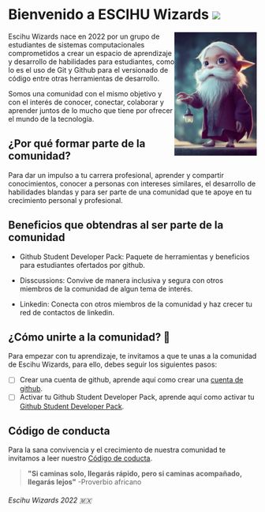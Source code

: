 # Bienvenido a ESCIHU Wizards <img src="https://raw.githubusercontent.com/debdutgoswami/debdutgoswami/master/assets/gifs/Hi.gif" width="30px">


<img align="right" height="250px" src="./profile/assets/wizard.png" alt="wizard" />

Escihu Wizards nace en 2022 por un grupo de estudiantes de sistemas computacionales comprometidos a crear un espacio de aprendizaje y desarrollo de habilidades para estudiantes, como lo es el uso de Git y Github para el versionado de código entre otras herramientas de desarrollo.

Somos una comunidad con el mismo objetivo y con el interés de conocer, conectar, colaborar y aprender juntos de lo mucho que tiene por ofrecer el mundo de la tecnología.


## ¿Por qué formar parte de la comunidad?

Para dar un impulso a tu carrera profesional, aprender y compartir conocimientos, conocer a personas con intereses similares, el desarrollo de habilidades blandas y para ser parte de una comunidad que te apoye en tu crecimiento personal y profesional.


## Beneficios que obtendras al ser parte de la comunidad

* Github Student Developer Pack: Paquete de herramientas y beneficios para estudiantes ofertados por github.

* Disscussions: Convive de manera inclusiva y segura con otros miembros de la comunidad de algun tema de interés.

* Linkedin: Conecta con otros miembros de la comunidad y haz crecer tu red de contactos de linkedin.


## ¿Cómo unirte a la comunidad? :rocket:

Para empezar con tu aprendizaje, te invitamos a que te unas a la comunidad de Escihu Wizards, para ello, debes seguir los siguientes pasos:

- [ ] Crear una cuenta de github, aprende aquí como crear una [cuenta de github](./createAccount.md).
- [ ] Activar tu Github Student Developer Pack, aprende aquí como activar tu [Github Student Developer Pack](../activateGithubStudentDeveloperPack.md).

## Código de conducta

Para la sana convivencia y el crecimiento de nuestra comunidad te invitamos a leer nuestro [Código de coducta](./codeOfConduct.md).


> **"Si caminas solo, llegarás rápido, pero si caminas acompañado, llegarás lejos"** 
>  -Proverbio africano


<!-- <img src="./profile/assets/Imagen-perro.png" width="150px" /> -->
###### Escihu Wizards 2022 :mexico: